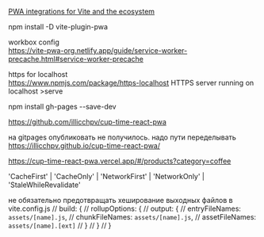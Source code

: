 [PWA integrations for Vite and the ecosystem](https://vite-pwa-org.netlify.app/)

npm install -D vite-plugin-pwa

workbox config  
https://vite-pwa-org.netlify.app/guide/service-worker-precache.html#service-worker-precache


https for localhost  
https://www.npmjs.com/package/https-localhost
  HTTPS server running on localhost
     >serve

npm install gh-pages --save-dev

https://github.com/illicchpv/cup-time-react-pwa

на gitpages опубликовать не получилось. надо пути переделывать
  https://illicchpv.github.io/cup-time-react-pwa/


https://cup-time-react-pwa.vercel.app/#/products?category=coffee

'CacheFirst' | 'CacheOnly' | 'NetworkFirst' | 'NetworkOnly' | 'StaleWhileRevalidate'

не обязательно предотвращать хеширование выходных файлов в vite.config.js
  // build: {
  //   rollupOptions: {
  //     output: {
  //       entryFileNames: `assets/[name].js`,
  //       chunkFileNames: `assets/[name].js`,
  //       assetFileNames: `assets/[name].[ext]`
  //     }
  //   }
  // }
